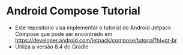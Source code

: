 # Android Compose Tutorial

- Este repositório visa implementar o tutorial do Android Jetpack Compose que pode ser encontrado em https://developer.android.com/jetpack/compose/tutorial?hl=pt-br
- Utiliza a versão 8.4 do Gradle
